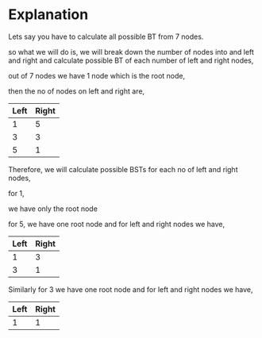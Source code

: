 # Explanation

Lets say you have to calculate all possible BT from 7 nodes.

so what we will do is, we will break down the number of nodes into and left and right and calculate possible BT of each number of left and right nodes,

out of 7 nodes we have 1 node which is the root node,

then the no of nodes on left and right are,

| Left | Right |
| ---- | ----- |
| 1    | 5     |
| 3    | 3     |
| 5    | 1     |

Therefore, we will calculate possible BSTs for each no of left and right nodes,

for 1,

we have only the root node

for 5, we have one root node and for left and right nodes we have,

| Left | Right |
| ---- | ----- |
| 1    | 3     |
| 3    | 1     |

Similarly for 3 we have one root node and for left and right nodes we have,

| Left | Right |
| ---- | ----- |
| 1    | 1     |
